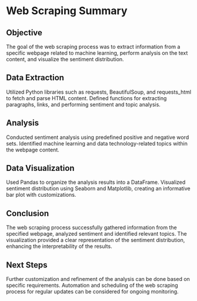 # Web Scraping Summary

## Objective
The goal of the web scraping process was to extract information from a specific webpage related to machine learning, perform analysis on the text content, and visualize the sentiment distribution.

## Data Extraction
Utilized Python libraries such as requests, BeautifulSoup, and requests_html to fetch and parse HTML content.
Defined functions for extracting paragraphs, links, and performing sentiment and topic analysis.

## Analysis
Conducted sentiment analysis using predefined positive and negative word sets.
Identified machine learning and data technology-related topics within the webpage content.

## Data Visualization
Used Pandas to organize the analysis results into a DataFrame.
Visualized sentiment distribution using Seaborn and Matplotlib, creating an informative bar plot with customizations.

## Conclusion
The web scraping process successfully gathered information from the specified webpage, analyzed sentiment and identified relevant topics.
The visualization provided a clear representation of the sentiment distribution, enhancing the interpretability of the results.

## Next Steps
Further customization and refinement of the analysis can be done based on specific requirements.
Automation and scheduling of the web scraping process for regular updates can be considered for ongoing monitoring.
